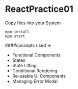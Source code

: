 # ReactPractice01

Copy files into your System
```
npm install
npm start
```
 ####concepts used => 
- Functional Components
- States
- State Lifting
- Conditional Rendering
- Re-usable UI Components
- Managing Error Modal
